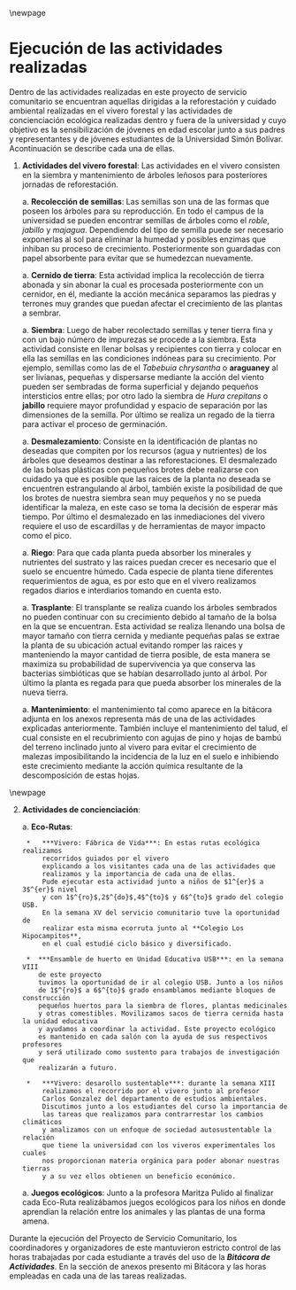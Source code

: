 \newpage

# Ejecución de las actividades realizadas

Dentro de las actividades realizadas en este proyecto de servicio comunitario
se encuentran aquellas dirigidas a la reforestación y cuidado ambiental 
realizadas en el vivero forestal y las actividades de concienciación ecológica
realizadas dentro y fuera de la universidad y cuyo objetivo es la sensibilización
de jóvenes en edad escolar junto a sus padres y representantes y de jóvenes
estudiantes de la Universidad Simón Bolívar. Acontinuación se describe
cada una de ellas.

1. **Actividades del vivero forestal**: Las actividades en el vivero consisten
    en la siembra y mantenimiento de árboles leñosos para posteriores jornadas
    de reforestación. 

    a.  **Recolección de semillas**: Las semillas son una de las formas que
    poseen los árboles para su reproducción. En todo el campus de la universidad
    se pueden encontrar semillas de árboles como el *roble*, *jabillo* y *majagua*. Dependiendo del tipo de semilla puede ser 
    necesario exponerlas al sol para eliminar la humedad y posibles enzimas que 
    inhiban su proceso de crecimiento. Posteriormente son guardadas con papel 
    absorbente para evitar que se humedezcan nuevamente.

    a.  **Cernido de tierra**: Esta actividad implica la recolección de tierra
    abonada y sin abonar la cual es procesada posteriormente con un cernidor,
    en él, mediante la acción mecánica separamos las piedras y terrones muy
    grandes que puedan afectar el crecimiento de las plantas a sembrar. 

    a.  **Siembra**: Luego de haber recolectado semillas y tener tierra fina
    y con un bajo número de impurezas se procede a la siembra. Esta actividad
    consiste en llenar bolsas y recipientes con tierra y colocar en ella las semillas
    en las condiciones indóneas para su crecimiento. Por ejemplo, semillas como las de
    el *Tabebuia chrysantha* o **araguaney** al ser livianas, pequeñas y dispersarse mediante
    la acción del viento pueden ser sembradas de forma superficial y dejando pequeños intersticios
    entre ellas; por otro lado la siembra de *Hura crepitans* o **jabillo** requiere 
    mayor profundidad y espacio de separación por las dimensiones de la semilla.
    Por último se realiza un regado de la tierra para activar el proceso de germinación.

    a.  **Desmalezamiento**: Consiste en la identificación de plantas no deseadas
    que compiten por los recursos (agua y nutrientes) de los árboles que deseamos destinar
    a las reforestaciones. El desmalezado de las bolsas plásticas con pequeños
    brotes debe realizarse con cuidado ya que es posible que las raices de la 
    planta no deseada se encuentren estrangulando al árbol, también existe la 
    posibilidad de que los brotes de nuestra siembra sean muy pequeños y no se
    pueda identificar la maleza, en este caso se toma la decisión de esperar más
    tiempo. Por último el desmalezado en las inmediaciones del vivero requiere
    el uso de escardillas y de herramientas de mayor impacto como el pico.

    a.  **Riego**: Para que cada planta pueda absorber los minerales y nutrientes
    del sustrato y las raices puedan crecer es necesario que el suelo
    se encuentre húmedo. Cada especie de planta tiene diferentes requerimientos
    de agua, es por esto que en el vivero realizamos regados diarios e interdiarios
    tomando en cuenta esto.

    a.  **Trasplante**:  El transplante se realiza cuando los árboles sembrados
    no pueden continuar con su crecimiento debido al tamaño de la bolsa en la que
    se encuentran. Esta actividad se realiza llenando una bolsa de mayor tamaño
    con tierra cernida y mediante pequeñas palas se extrae la planta de su ubicación
    actual evitando romper las raices y manteniendo la mayor cantidad de tierra
    posible, de esta manera se maximiza su probabilidad de supervivencia ya que
    conserva las bacterias simbióticas que se habían desarrollado junto 
    al árbol. Por último la planta es regada para que pueda absorber los minerales
    de la nueva tierra.

    a. **Mantenimiento**: el mantenimiento tal como aparece en la bitácora adjunta
    en los anexos representa más de una de las actividades explicadas anteriormente.
    También incluye el mantenimiento del talud, el cual consiste en el recubrimiento
    con agujas de pino y hojas de bambú del terreno inclinado junto al vivero para
    evitar el crecimiento de malezas imposibilitando la incidencia de la luz en 
    el suelo e inhibiendo este crecimiento mediante la acción química resultante 
    de la descomposición de estas hojas.

\newpage

2. **Actividades de concienciación**: 

    a.  **Eco-Rutas**: 

        *   ***Vivero: Fábrica de Vida***: En estas rutas ecológica realizamos 
            recorridos guiados por el vivero
            explicando a los visitantes cada una de las actividades que 
            realizamos y la importancia de cada una de ellas.
            Pude ejecutar esta actividad junto a niños de $1^{er}$ a 3$^{er}$ nivel
            y con 1$^{ro}$,2$^{do}$,4$^{to}$ y 6$^{to}$ grado del colegio USB.
            En la semana XV del servicio comunitario tuve la oportunidad de
            realizar esta misma ecorruta junto al **Colegio Los Hipocampitos**,
            en el cual estudié ciclo básico y diversificado.

        *  ***Ensamble de huerto en Unidad Educativa USB***: en la semana VIII
           de este proyecto
           tuvimos la oportunidad de ir al colegio USB. Junto a los niños
           de 1$^{ro}$ a 6$^{to}$ grado ensamblamos mediante bloques de construcción
           pequeños huertos para la siembra de flores, plantas medicinales
           y otras comestibles. Movilizamos sacos de tierra cernida hasta la unidad educativa
           y ayudamos a coordinar la actividad. Este proyecto ecológico 
           es mantenido en cada salón con la ayuda de sus respectivos profesores
           y será utilizado como sustento para trabajos de investigación que
           realizarán a futuro.

        *   ***Vivero: desarollo sustentable***: durante la semana XIII
            realizamos el recorrido por el vivero junto al profesor 
            Carlos Gonzalez del departamento de estudios ambientales.
            Discutimos junto a los estudiantes del curso la importancia de
            las tareas que realizamos para contrarrestar los cambios climáticos
            y analizamos con un enfoque de sociedad autosustentable la relación
            que tiene la universidad con los viveros experimentales los cuales
            nos proporcionan materia orgánica para poder abonar nuestras tierras
            y a su vez ellos obtienen un beneficio económico.


    a.  **Juegos ecológicos**: Junto a la profesora Maritza Pulido al finalizar
        cada Eco-Ruta realizábamos juegos ecológicos para los niños en donde
        aprendían la relación entre los animales y las plantas de una forma
        amena.



Durante la ejecución del Proyecto de Servicio Comunitario, los coordinadores y
organizadores de este mantuvieron estricto control de las horas trabajadas por
cada estudiante a través del uso de la ***Bitácora de Actividades***. En la
sección de anexos presento mi Bitácora y las horas empleadas en cada una
de las tareas realizadas.
